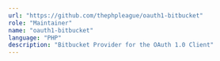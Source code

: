 ```yaml
---
url: "https://github.com/thephpleague/oauth1-bitbucket"
role: "Maintainer"
name: "oauth1-bitbucket"
language: "PHP"
description: "Bitbucket Provider for the OAuth 1.0 Client"
---
```

